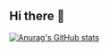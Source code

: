 ## Hi there 👋
[![Anurag's GitHub stats](https://github-readme-stats.vercel.app/api?username=YouliangYuan)](https://github.com/anuraghazra/github-readme-stats)
<!--
**YouliangYuan/YouliangYuan** is a ✨ _special_ ✨ repository because its `README.md` (this file) appears on your GitHub profile.


Here are some ideas to get you started:

- 🔭 I’m currently working on ...
- 🌱 I’m currently learning ...
- 👯 I’m looking to collaborate on ...
- 🤔 I’m looking for help with ...
- 💬 Ask me about ...
- 📫 How to reach me: ...
- 😄 Pronouns: ...
- ⚡ Fun fact: ...
-->

